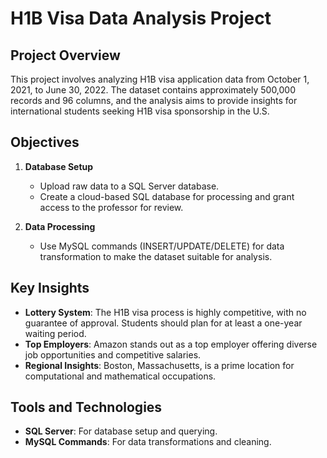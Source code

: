 # H1B Visa Data Analysis Project

## Project Overview
This project involves analyzing H1B visa application data from October 1, 2021, to June 30, 2022. The dataset contains approximately 500,000 records and 96 columns, and the analysis aims to provide insights for international students seeking H1B visa sponsorship in the U.S.

## Objectives
1. **Database Setup**  
   - Upload raw data to a SQL Server database.  
   - Create a cloud-based SQL database for processing and grant access to the professor for review.

2. **Data Processing**  
   - Use MySQL commands (INSERT/UPDATE/DELETE) for data transformation to make the dataset suitable for analysis.

## Key Insights
- **Lottery System**: The H1B visa process is highly competitive, with no guarantee of approval. Students should plan for at least a one-year waiting period.
- **Top Employers**: Amazon stands out as a top employer offering diverse job opportunities and competitive salaries.
- **Regional Insights**: Boston, Massachusetts, is a prime location for computational and mathematical occupations.

## Tools and Technologies
- **SQL Server**: For database setup and querying.
- **MySQL Commands**: For data transformations and cleaning.



